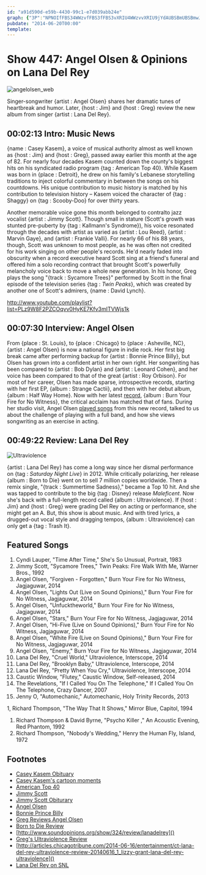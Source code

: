 ```yaml
---
id: "a91d590d-e59b-4430-99c1-e7d039abb24e"
graph: {"3P":"NPNOIfFBS34WWzvfFBS3fFBS3vXRIU4WWzvvXRIU9jYdAUBSBmUBSBmwJSbRBETT2UBSBmBFf79UBSBmBJrgRUBSBmK1Zg4UBSBmBETT2wJSbR9jYdAwJSbR","CI":"3ZrUQo5Ir1MOJ5zo5Ir1o5Ir1rzU30o5Ir1xUbmbd1zR6o5Ir1Zlkk4o5Ir1o5Ir1xBImvo5Ir1ypZ0Wo5Ir1ozT8Do5Ir1oeO0P","2AA":"pV2zeqkBGeDCgnLqkBGeqkBGexsDSkp5o0iqkBGeBQsAMpV2zeBQsAMX6cfdBHm1GBQsAM"}
pubdate: "2014-06-20T00:00"
template: 
---
```






# Show 447: Angel Olsen & Opinions on Lana Del Rey

![angelolsen_web](https://static.soundopinions.org/images/2014/angelolsen_web.jpg)

Singer-songwriter {artist : Angel Olsen} shares her dramatic tunes of heartbreak and humor. Later, {host : Jim} and {host : Greg} review the new album from singer {artist : Lana Del Rey}.



## 00:02:13 Intro: Music News

{name : Casey Kasem}, a voice of musical authority almost as well known as {host : Jim} and {host : Greg}, passed away earlier this month at the age of 82. For nearly four decades Kasem counted down the county's biggest hits on his syndicated radio program {tag : American Top 40}. While Kasem was born in {place : Detroit}, he drew on his family's Lebanese storytelling traditions to inject colorful commentary in between the songs on his countdowns. His unique contribution to music history is matched by his contribution to television history – Kasem voiced the character of {tag : Shaggy} on {tag : Scooby-Doo} for over thirty years.

Another memorable voice gone this month belonged to contralto jazz vocalist {artist : Jimmy Scott}. Though small in stature (Scott's growth was stunted pre-puberty by {tag : Kallmann's Syndrome}), his voice resonated through the decades with artist as varied as {artist : Lou Reed}, {artist : Marvin Gaye}, and {artist : Frankie Valli}. For nearly 66 of his 88 years, though, Scott was unknown to most people, as he was often not credited for his work singing on other people's records. He'd nearly faded into obscurity when a record executive heard Scott sing at a friend's funeral and offered him a solo recording contract that brought Scott's powerfully melancholy voice back to move a whole new generation.  In his honor, Greg plays the song "{track : Sycamore Trees}" performed by Scott in the final episode of the television series {tag : *Twin Peaks*}, which was created by another one of Scott's admirers, {name : David Lynch}.

http://www.youtube.com/playlist?list=PLz9W8F2PZCOqvv0HyKE7Kfv3mITVWjs1k



## 00:07:30 Interview: Angel Olsen

From {place : St. Louis}, to {place : Chicago} to {place : Asheville, NC}, {artist : Angel Olsen} is now a national figure in indie rock. Her first big break came after performing backup for {artist : Bonnie Prince Billy}, but Olsen has grown into a confident artist in her own right. Her songwriting has been compared to {artist : Bob Dylan} and {artist : Leonard Cohen}, and her voice has been compared to that of the great {artist : Roy Orbison}. For most of her career, Olsen has made sparse, introspective records, starting with her first EP, {album : Strange Cactii}, and then with her debut album, {album : Half Way Home}. Now with her latest [record](http://www.soundopinions.org/show/429/#angelolsen), {album : Burn Your Fire for No Witness}, the critical acclaim has matched that of fans. During her studio visit, Angel Olsen [played songs](http://www.youtube.com/playlist?list=PLz9W8F2PZCOqvv0HyKE7Kfv3mITVWjs1k) from this new record, talked to us about the challenge of playing with a full band, and how she views songwriting as an exercise in acting.



## 00:49:22 Review: Lana Del Rey

![Ultraviolence](https://static.soundopinions.org/assets/447/2AA0.jpg)

{artist : Lana Del Rey} has come a long way since her dismal performance on {tag : *Saturday Night Live*} in 2012. While critically polarizing, her release {album : Born to Die} went on to sell 7 million copies worldwide. Then a remix single, "{track : Summertime Sadness}," became a Top 10 hit. And she was tapped to contribute to the big {tag : Disney} release *Maleficent*. Now she's back with a full-length record called {album : Ultraviolence}. If {host : Jim} and {host : Greg} were grading Del Rey on acting or performance, she might get an A. But, this show is about music. And with tired lyrics, a drugged-out vocal style and dragging tempos, {album : Ultraviolence} can only get a {tag : Trash It}.



## Featured Songs

1. Cyndi Lauper, "Time After Time," She's So Unusual, Portrait, 1983
2. Jimmy Scott, "Sycamore Trees," Twin Peaks: Fire Walk With Me, Warner Bros., 1992
3. Angel Olsen, "Forgiven - Forgotten," Burn Your Fire for No Witness, Jagjaguwar, 2014
4. Angel Olsen, "Lights Out (Live on Sound Opinions)," Burn Your Fire for No Witness, Jagjaguwar, 2014
5. Angel Olsen, "Unfucktheworld," Burn Your Fire for No Witness, Jagjaguwar, 2014
6. Angel Olsen, "Stars," Burn Your Fire for No Witness, Jagjaguwar, 2014
7. Angel Olsen, "Hi-Five (Live on Sound Opinions)," Burn Your Fire for No Witness, Jagjaguwar, 2014
8. Angel Olsen, "White Fire (Live on Sound Opinions)," Burn Your Fire for No Witness, Jagjaguwar, 2014
9. Angel Olsen, "Enemy," Burn Your Fire for No Witness, Jagjaguwar, 2014
10. Lana Del Rey, "Cruel World," Ultraviolence, Interscope, 2014
11. Lana Del Rey, "Brooklyn Baby," Ultraviolence, Interscope, 2014
12. Lana Del Rey, "Pretty When You Cry," Ultraviolence, Interscope, 2014
13. Caustic Window, "Flutey," Caustic Window, Self-released, 2014
14. The Revelations, "If I Called You On The Telephone," If I Called You On The Telephone, Crazy Dancer, 2007
15. Jenny O, "Automechanic," Automechanic, Holy Trinity Records, 2013

1, Richard Thompson, "The Way That It Shows," Mirror Blue, Capitol, 1994

1. Richard Thompson & David Byrne, "Psycho Killer ," An Acoustic Evening, Red Phantom, 1992
2. Richard Thompson, "Nobody's Wedding," Henry the Human Fly, Island, 1972



## Footnotes

- [Casey Kasem Obituary](http://www.hollywoodreporter.com/news/american-top-40-casey-kasem-dies-673058--001?utm_expid=12877228-30.o5EamoCwQW6Y4KeLjVTCxA.1)
- [Casey Kasem's cartoon moments](http://www.latimes.com/entertainment/tv/showtracker/la-et-st-casey-kasem-cartoon-voices-20140606-story.html)
- [American Top 40](http://www.at40.com/caseykasem/index.html)
- [Jimmy Scott](http://www.jimmyscottofficialwebsite.org/homepage.htm)
- [Jimmy Scott Obiturary](http://www.rollingstone.com/music/news/the-triumph-of-jimmy-scott-1925-2014-20140616)
- [Angel Olsen](http://angelolsen.com/)
- [Bonnie Prince Billy](http://royalstablemusic.com/)
- [Greg Reviews Angel Olsen](http://www.chicagotribune.com/entertainment/music/turnitup/sc-angel-olsen-music-review-20140217,0,17119.column)
- [Born to Die Review]()
- [http://www.soundopinions.org/show/324/review/lanadelrey]()
- [Greg's Ultraviolence Review]()
- [http://articles.chicagotribune.com/2014-06-16/entertainment/ct-lana-del-rey-ultraviolence-review-20140616_1_lizzy-grant-lana-del-rey-ultraviolence]()
- [Lana Del Rey on SNL](http://gawker.com/5876449/lana-del-reys-infamous-snl-performance)